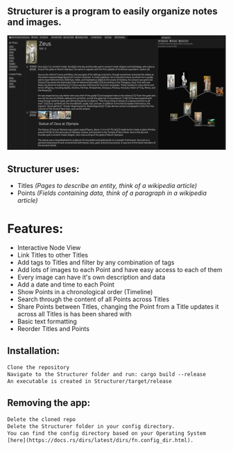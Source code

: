 ## Structurer is a program to easily organize notes and images.

<p align="center">
  <img src="./img/example.png" alt="Size Limit CLI" width="738">
</p>

## Structurer uses: 
* Titles *(Pages to describe an entity, think of a wikipedia article)* 
* Points *(Fields containing data, think of a paragraph in a wikipedia article)*

# Features:
* Interactive Node View
* Link Titles to other Titles
* Add tags to Titles and filter by any combination of tags
* Add lots of images to each Point and have easy access to each of them
* Every image can have it's own description and data
* Add a date and time to each Point
* Show Points in a chronological order (Timeline)
* Search through the content of all Points across Titles
* Share Points between Titles, changing the Point from a Title updates it across all Titles is has been shared with
* Basic text formatting
* Reorder Titles and Points


## Installation:
    Clone the repository
    Navigate to the Structurer folder and run: cargo build --release 
    An executable is created in Structurer/target/release

## Removing the app:
    Delete the cloned repo
    Delete the Structurer folder in your config directory. 
    You can find the config directory based on your Operating System [here](https://docs.rs/dirs/latest/dirs/fn.config_dir.html).
